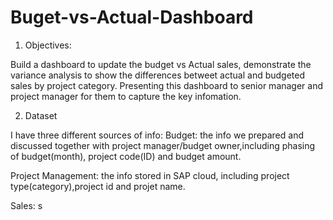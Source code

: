 # Buget-vs-Actual-Dashboard

1. Objectives:

Build a dashboard to update the budget vs Actual sales, demonstrate the variance analysis to show the differences betweet actual and budgeted sales by project category.
Presenting this dashboard to senior manager and project manager for them to capture the key infomation.

2. Dataset

I have three different sources of info:
Budget: the info we prepared and discussed together with project manager/budget owner,including phasing of budget(month), project code(ID) and budget amount.

Project Management: the info stored in SAP cloud, including project type(category),project id and projet name.

Sales: s

